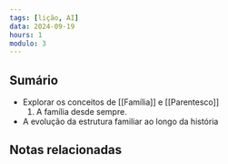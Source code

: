 ```yaml
---
tags: [lição, AI]
data: 2024-09-19
hours: 1
modulo: 3
---
```


## Sumário
- Explorar os conceitos de [[Família]] e [[Parentesco]]
	1. A família desde sempre.
- A evolução da estrutura familiar ao longo da história

## Notas relacionadas